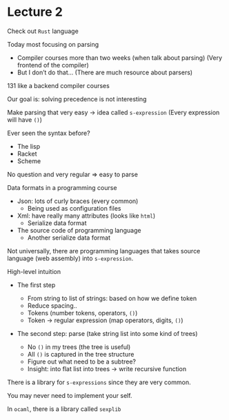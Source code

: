 # Lecture 2

Check out `Rust` language

 Today most focusing on parsing 

- Compiler courses more than two weeks (when talk about parsing)
  (Very frontend of the compiler)
- But I don’t do that…
  (There are much resource about parsers)

131 like a backend compiler courses

Our goal is: solving precedence is not interesting

Make parsing that very easy -> idea called `s-expression` 
(Every expression will have `()`) 

Ever seen the syntax before?

- The lisp
- Racket
- Scheme

No question and very regular => easy to parse

Data formats in a programming course

- Json: lots of curly braces (every common)
  - Being used as configuration files
- Xml: have really many attributes (looks like `html`)
  - Serialize data format
- The source code of programming language
  - Another serialize data format

Not universally, there are programming languages that takes source language (web assembly) into `s-expression`. 

High-level intuition 

- The first step
  - From string to list of strings: based on how we define token
  - Reduce spacing..
  - Tokens (number tokens, operators, `()`) 
  - Token -> regular expression (map operators, digits, `()`) 

- The second step: parse (take string list into some kind of trees)
  - No `()` in my trees (the tree is useful)
  - All `()` is captured in the tree structure
  - Figure out what need to be a subtree?
  - Insight: into flat list into trees -> write recursive function

There is a library for `s-expressions` since they are very common. 

You may never need to implement your self. 

In `ocaml`, there is a library called `sexplib`